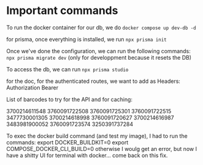 # Important commands

To run the docker container for our db, we do `docker compose up dev-db -d`

for prisma, once everything is installed, we run `npx prisma init`

Once we've done the configuration, we can run the following commands:
`npx prisma migrate dev` (only for developpment because it resets the DB)

To access the db, we can run `npx prisma studio`

for the doc, for the authenticated routes, we want to add as Headers: 
Authorization     Bearer <TOKEN>

List of barcodes to try for the API and for caching:

3700214611548
3760091722508
3760091725301
3760091722515
3477730001305
3700214618998
3760091720627
3700214616987
3483981900052
3760091723574
3250391737284

To exec the docker build command (and test my image), I had to run the commands:
export DOCKER_BUILDKIT=0
export COMPOSE_DOCKER_CLI_BUILD=0
otherwise I woulg get an error, but now I have a shitty UI for terminal with docker... come back on this fix.